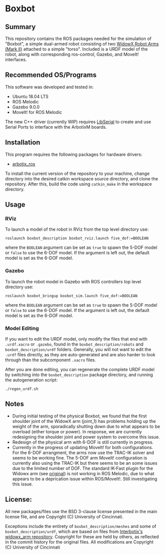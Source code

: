 # Boxbot

## Summary

This repository contains the ROS packages needed for the simulation of "Boxbot", a simple dual-armed robot consisting of two [WidowX Robot Arms (Mark II)](http://www.trossenrobotics.com/widowxrobotarm) attached to a simple "torso". Included is a URDF model of the robot, along with corresponding ros-control, Gazebo, and MoveIt! interfaces.

## Recommended OS/Programs

This software was developed and tested in:
- Ubuntu 18.04 LTS
- ROS Melodic
- Gazebo 9.0.0
- MoveIt! for ROS Melodic

The new C++ driver (currently WIP) requires [LibSerial](https://github.com/crayzeewulf/libserial) to create and use Serial Ports to interface with the ArbotixM boards.

## Installation 

This program requires the following packages for hardware drivers:

- [arbotix_ros](https://github.com/MatthewVerbryke/arbotix_ros)

To install the current version of the repository to your machine, change directory into the desired catkin workspace source directory, and clone the repository. After this, build the code using ```catkin_make``` in the workspace directory.
## Usage

### RViz

To launch a model of the robot in RViz from the top level directory use:

```
roslaunch boxbot_description boxbot_rviz.launch five_dof:=BOOLEAN
```

where the ```BOOLEAN``` argument can be set as ```true``` to spawn the 5-DOF model or ```false``` to use the 6-DOF model. If the argument is left out, the default model is set as the 6-DOF model.

### Gazebo

To launch the robot model in Gazebo with ROS controllers top level directory use:

```
roslaunch boxbot_bringup boxbot_sim.launch five_dof:=BOOLEAN
```

where the ```BOOLEAN``` argument can be set as ```true``` to spawn the 5-DOF model or ```false``` to use the 6-DOF model. If the argument is left out, the default model is set as the 6-DOF model.

### Model Editing

If you want to edit the URDF model, only modify the files that end with ```.urdf.xacro``` or ```.gazebo```, found in the ```boxbot_description/robots``` and ```boxbot_description/urdf``` folders. Generally, you will not want to edit the ```.urdf``` files directly, as they are auto-generated and are also harder to look through than the subcomponent ```.xacro``` files.

After you are done editing, you can regenerate the complete URDF model by switching into the ```boxbot_description``` package directory, and running the autogeneration script:

```
./regen_urdf.sh
```

## Notes

- During initial testing of the physical Boxbot, we found that the first shoulder joint of the WidowX arm (joint_1) has problems holding up the weight of the arm, sporadically shutting down due to what appears to be overload (either torque or power). In response, we are currently redesigning the shoulder joint and power system to overcome this issue.
- Redesign of the physical arm with 6-DOF is still currently in progress.
- Currently in the progress of updating MoveIt! for both configurations. For the 6-DOF arrangment, the arms now use the TRAC-IK solver and seems to be working fine. The 5-DOF arm MoveIt! configuration is currently also using the TRAC-IK but there seems to be an some issues due to the limited number of DOF. The standard IK-Fast plugin for the Widowx arm (see [original](https://github.com/Interbotix/widowx_arm/tree/master/widowx_arm_ikfast_plugin)) is not working in ROS Melodic, due to what appears to be a deprication issue within ROS/MoveIt!. Still investigating this issue.

## License:

All new packages/files use the BSD 3-clause license presented in the main license file, and are Copyright (C) University of Cincinnati.

Exceptions include the entirety of `boxbot_description/meshes` and some of `boxbot_description/urdf`, which are based on files from [Interbotix's widowx_arm repository](https://github.com/Interbotix/widowx_arm). Copyright for these are held by others, as reflected in the commit history for the original files. All modifications are Copyright (C) University of Cincinnati
